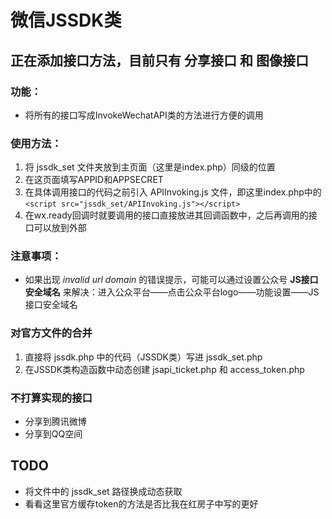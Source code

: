 # 微信JSSDK类

## 正在添加接口方法，目前只有 分享接口 和 图像接口


### 功能：
* 将所有的接口写成InvokeWechatAPI类的方法进行方便的调用

### 使用方法：
1. 将 jssdk_set 文件夹放到主页面（这里是index.php）同级的位置
2. 在这页面填写APPID和APPSECRET
3. 在具体调用接口的代码之前引入 APIInvoking.js 文件，即这里index.php中的 ```<script src="jssdk_set/APIInvoking.js"></script>```
4. 在wx.ready回调时就要调用的接口直接放进其回调函数中，之后再调用的接口可以放到外部

### 注意事项：
* 如果出现 *invalid url domain* 的错误提示，可能可以通过设置公众号 **JS接口安全域名** 来解决：进入公众平台——点击公众平台logo——功能设置——JS接口安全域名 

### 对官方文件的合并
1. 直接将 jssdk.php 中的代码（JSSDK类）写进 jssdk_set.php
2. 在JSSDK类构造函数中动态创建 jsapi_ticket.php 和 access_token.php


### 不打算实现的接口
* 分享到腾讯微博
* 分享到QQ空间

## TODO
* 将文件中的 jssdk_set 路径换成动态获取
* 看看这里官方缓存token的方法是否比我在红房子中写的更好